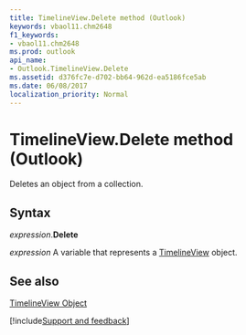```yaml
---
title: TimelineView.Delete method (Outlook)
keywords: vbaol11.chm2648
f1_keywords:
- vbaol11.chm2648
ms.prod: outlook
api_name:
- Outlook.TimelineView.Delete
ms.assetid: d376fc7e-d702-bb64-962d-ea5186fce5ab
ms.date: 06/08/2017
localization_priority: Normal
---
```



# TimelineView.Delete method (Outlook)

Deletes an object from a collection.


## Syntax

_expression_.**Delete**

_expression_ A variable that represents a [TimelineView](Outlook.TimelineView.md) object.


## See also


[TimelineView Object](Outlook.TimelineView.md)

[!include[Support and feedback](~/includes/feedback-boilerplate.md)]